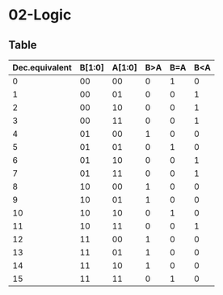 # 02-Logic

## Table

Dec.equivalent|B[1:0]|A[1:0]| B>A | B=A | B<A
-|-|-|-|-|-
0|00|00|0|1|0
1   |00|01|0     |0       |1
2   |00|10|0     |0       |1
                3   |00|11|0     |0       |1
                4   |01|00|1     |0       |0
                5   |01|01|0     |1       |0
                6   |01|10|0     |0       |1
                7   |01|11|0     |0       |1
                8   |10|00|1     |0       |0
                9   |10|01|1     |0       |0
                10  |10|10|0     |1       |0
                11  |10|11|0     |0       |1
                12  |11|00|1     |0       |0
                13  |11|01|1     |0       |0
                14  |11|10|1     |0       |0
                15  |11|11|0     |1       |0

